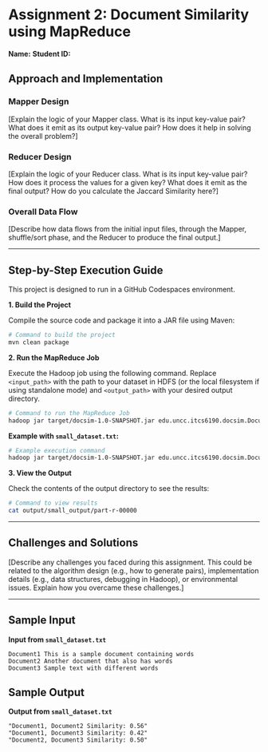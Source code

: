 # Assignment 2: Document Similarity using MapReduce

**Name:** 
**Student ID:** 

## Approach and Implementation

### Mapper Design
[Explain the logic of your Mapper class. What is its input key-value pair? What does it emit as its output key-value pair? How does it help in solving the overall problem?]

### Reducer Design
[Explain the logic of your Reducer class. What is its input key-value pair? How does it process the values for a given key? What does it emit as the final output? How do you calculate the Jaccard Similarity here?]

### Overall Data Flow
[Describe how data flows from the initial input files, through the Mapper, shuffle/sort phase, and the Reducer to produce the final output.]

---

## Step-by-Step Execution Guide

This project is designed to run in a GitHub Codespaces environment.

**1. Build the Project**

Compile the source code and package it into a JAR file using Maven:
```bash
# Command to build the project
mvn clean package
```

**2. Run the MapReduce Job**

Execute the Hadoop job using the following command. Replace `<input_path>` with the path to your dataset in HDFS (or the local filesystem if using standalone mode) and `<output_path>` with your desired output directory.

```bash
# Command to run the MapReduce Job
hadoop jar target/docsim-1.0-SNAPSHOT.jar edu.uncc.itcs6190.docsim.DocumentSimilarity <input_path> <output_path>
```
**Example with `small_dataset.txt`:**
```bash
# Example execution command
hadoop jar target/docsim-1.0-SNAPSHOT.jar edu.uncc.itcs6190.docsim.DocumentSimilarity input/small_dataset.txt output/small_output
```

**3. View the Output**

Check the contents of the output directory to see the results:
```bash
# Command to view results
cat output/small_output/part-r-00000
```

---

## Challenges and Solutions

[Describe any challenges you faced during this assignment. This could be related to the algorithm design (e.g., how to generate pairs), implementation details (e.g., data structures, debugging in Hadoop), or environmental issues. Explain how you overcame these challenges.]

---
## Sample Input

**Input from `small_dataset.txt`**
```
Document1 This is a sample document containing words
Document2 Another document that also has words
Document3 Sample text with different words
```
## Sample Output

**Output from `small_dataset.txt`**
```
"Document1, Document2 Similarity: 0.56"
"Document1, Document3 Similarity: 0.42"
"Document2, Document3 Similarity: 0.50"
```
